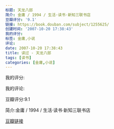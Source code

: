```yaml
---
标题: 天龙八部
简介: 金庸 / 1994 / 生活·读书·新知三联书店
豆瓣评分: '9.1'
链接: https://book.douban.com/subject/1255625/
创建时间: '2007-10-20 17:38:43'
我的评分:
标签: 金庸,小说
评论:
date: 2007-10-20 17:38:43
title: 读过 - 天龙八部
tags: [读书]
categories: [金庸,小说]
---
```


我的评分:

我的评论:

豆瓣评分:9.1

简介:金庸 / 1994 / 生活·读书·新知三联书店

[豆瓣链接](https://book.douban.com/subject/1255625/)

